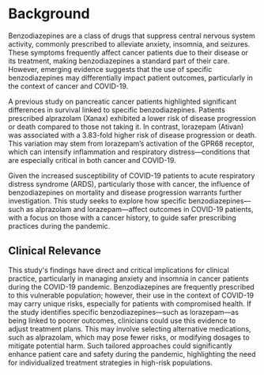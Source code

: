# Background

Benzodiazepines are a class of drugs that suppress central nervous system activity, commonly prescribed to alleviate anxiety, insomnia, and seizures. These symptoms frequently affect cancer patients due to their disease or its treatment, making benzodiazepines a standard part of their care. However, emerging evidence suggests that the use of specific benzodiazepines may differentially impact patient outcomes, particularly in the context of cancer and COVID-19.

A previous study on pancreatic cancer patients highlighted significant differences in survival linked to specific benzodiazepines. Patients prescribed alprazolam (Xanax) exhibited a lower risk of disease progression or death compared to those not taking it. In contrast, lorazepam (Ativan) was associated with a 3.83-fold higher risk of disease progression or death. This variation may stem from lorazepam’s activation of the GPR68 receptor, which can intensify inflammation and respiratory distress—conditions that are especially critical in both cancer and COVID-19.

Given the increased susceptibility of COVID-19 patients to acute respiratory distress syndrome (ARDS), particularly those with cancer, the influence of benzodiazepines on mortality and disease progression warrants further investigation. This study seeks to explore how specific benzodiazepines—such as alprazolam and lorazepam—affect outcomes in COVID-19 patients, with a focus on those with a cancer history, to guide safer prescribing practices during the pandemic.

## Clinical Relevance

This study's findings have direct and critical implications for clinical practice, particularly in managing anxiety and insomnia in cancer patients during the COVID-19 pandemic. Benzodiazepines are frequently prescribed to this vulnerable population; however, their use in the context of COVID-19 may carry unique risks, especially for patients with compromised health. If the study identifies specific benzodiazepines—such as lorazepam—as being linked to poorer outcomes, clinicians could use this evidence to adjust treatment plans. This may involve selecting alternative medications, such as alprazolam, which may pose fewer risks, or modifying dosages to mitigate potential harm. Such tailored approaches could significantly enhance patient care and safety during the pandemic, highlighting the need for individualized treatment strategies in high-risk populations.
